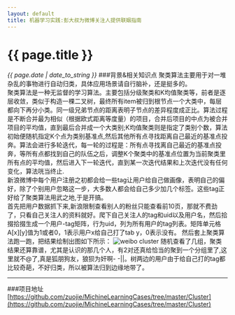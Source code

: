 ```yaml
---
layout: default
title: 机器学习实践:彭大叔为微博关注人提供联姻指南 
---
```

# {{ page.title }}
*{{ page.date | date_to_string }}*
###背景&相关知识点
聚类算法主要用于对一堆杂乱的事物进行自动归类，具体应用场景请自行脑补，还是挺多的。   
聚类算法是一种无监督的学习算法。主要包括分级聚类和K均值聚类等，前者是逐层收敛，类似于构造一棵二叉树，最终所有item被归到根节点一个大类中，每层都向下再分小类。同一级兄弟节点的距离表明子节点的差异程度成正比。算法过程是不断合并最为相似（根据欧式距离等度量）的项目，合并后项目的中点为被合并项目的平均值，直到最后合并成一个大类别;K均值聚类则是指定了类别个数，算法初始便随机指定K个点为类别基准点,然后其他所有点寻找距离自己最近的基准点投奔。算法会进行多轮迭代，每一轮的过程是：所有点寻找离自己最近的基准点投奔，等所有点都找到自己的队伍之后，调整K个聚类中的基准点位置为当前聚类里所有点的平均值，然后进入下一轮迭代，直到某一次迭代结果和上次迭代没有任何变化，算法咣当终止.   
新浪微博中每个用户注册之初都会给一些tag让用户给自己做画像，表明自己的偏好，除了个别用户忽略这一步，大多数人都会给自己多少加几个标签。这些tag正好给了聚类算法用武之地,于是开搞。   
首先把用户数据抓下来,新浪限制查看别人的粉丝只能查看前10页，那就不费劲了，只看自己关注人的资料就好。爬下自己关注人的tag和uid以及用户名，然后拾掇拾掇生成一个用户-tag矩阵，行为uid，列为所有用户的tag列表。矩阵单元格A[x][y]值为1或者0，1表示用户x给自己打了tab y，0表示没有。
然后套上聚类算法跑一跑，把结果绘制出图如下所示：
![weibo cluster](http://zuojie.github.io/demo/ml_1.jpg)
随机查看了几组，聚类结果还算靠谱，尤其是认识的那几个人，有2对还真给恰当的聚到一个分组里了,这里就不@了,真是狐朋狗友，狼狈为奸啊- -||。树两边的用户由于给自己打的tag都比较奇葩，不好归类，所以被算法归到边缘地带了。

___

###项目地址
[https://github.com/zuojie/MichineLearningCases/tree/master/Cluster](https://github.com/zuojie/MichineLearningCases/tree/master/Cluster)
